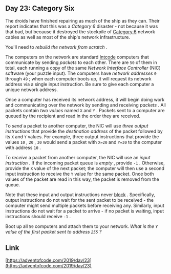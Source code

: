 ## Day 23: Category Six

The droids have finished repairing as much of the ship as they can. Their report indicates that this was a _Category 6_ disaster - not because it was that bad, but because it destroyed the stockpile of [Category 6](https://en.wikipedia.org/wiki/Category_6_cable) network cables as well as most of the ship's network infrastructure.

You'll need to _rebuild the network from scratch_ .

The computers on the network are standard [Intcode](9) computers that communicate by sending _packets_ to each other. There are `50` of them in total, each running a copy of the same _Network Interface Controller_ (NIC) software (your puzzle input). The computers have _network addresses_ `0` through `49` ; when each computer boots up, it will request its network address via a single input instruction. Be sure to give each computer a unique network address.

Once a computer has received its network address, it will begin doing work and communicating over the network by sending and receiving _packets_ . All packets contain _two values_ named `X` and `Y` . Packets sent to a computer are queued by the recipient and read in the order they are received.

To _send_ a packet to another computer, the NIC will use _three output instructions_ that provide the _destination address_ of the packet followed by its `X` and `Y` values. For example, three output instructions that provide the values `10` , `20` , `30` would send a packet with `X=20` and `Y=30` to the computer with address `10` .

To _receive_ a packet from another computer, the NIC will use an _input instruction_ . If the incoming packet queue is _empty_ , provide `-1` . Otherwise, provide the `X` value of the next packet; the computer will then use a second input instruction to receive the `Y` value for the same packet. Once both values of the packet are read in this way, the packet is removed from the queue.

Note that these input and output instructions never [block](https://en.wikipedia.org/wiki/Blocking_%28computing%29) . Specifically, output instructions do not wait for the sent packet to be received - the computer might send multiple packets before receiving any. Similarly, input instructions do not wait for a packet to arrive - if no packet is waiting, input instructions should receive `-1` .

Boot up all `50` computers and attach them to your network. _What is the `Y` value of the first packet sent to address `255` ?_

## Link

[https://adventofcode.com/2019/day/23](https://adventofcode.com/2019/day/23)
